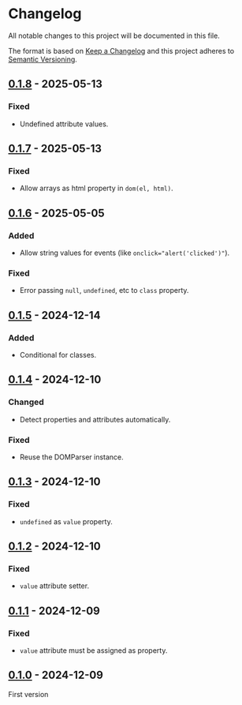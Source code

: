 # Changelog
All notable changes to this project will be documented in this file.

The format is based on [Keep a Changelog](https://keepachangelog.com/) and this
project adheres to [Semantic Versioning](https://semver.org/).

## [0.1.8] - 2025-05-13
### Fixed
- Undefined attribute values.

## [0.1.7] - 2025-05-13
### Fixed
- Allow arrays as html property in `dom(el, html)`.

## [0.1.6] - 2025-05-05
### Added
- Allow string values for events (like `onclick="alert('clicked')"`).

### Fixed
- Error passing `null`, `undefined`, etc to `class` property.

## [0.1.5] - 2024-12-14
### Added
- Conditional for classes.

## [0.1.4] - 2024-12-10
### Changed
- Detect properties and attributes automatically.

### Fixed
- Reuse the DOMParser instance.

## [0.1.3] - 2024-12-10
### Fixed
- `undefined` as `value` property.

## [0.1.2] - 2024-12-10
### Fixed
- `value` attribute setter.

## [0.1.1] - 2024-12-09
### Fixed
- `value` attribute must be assigned as property.

## [0.1.0] - 2024-12-09
First version

[0.1.8]: https://github.com/oscarotero/dom/compare/v0.1.7...v0.1.8
[0.1.7]: https://github.com/oscarotero/dom/compare/v0.1.6...v0.1.7
[0.1.6]: https://github.com/oscarotero/dom/compare/v0.1.5...v0.1.6
[0.1.5]: https://github.com/oscarotero/dom/compare/v0.1.4...v0.1.5
[0.1.4]: https://github.com/oscarotero/dom/compare/v0.1.3...v0.1.4
[0.1.3]: https://github.com/oscarotero/dom/compare/v0.1.2...v0.1.3
[0.1.2]: https://github.com/oscarotero/dom/compare/v0.1.1...v0.1.2
[0.1.1]: https://github.com/oscarotero/dom/compare/v0.1.0...v0.1.1
[0.1.0]: https://github.com/oscarotero/dom/releases/tag/v0.1.0

